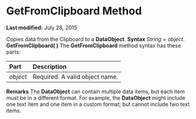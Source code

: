 
# GetFromClipboard Method

 **Last modified:** July 28, 2015


Copies data from the Clipboard to a  **DataObject**.
 **Syntax**
 _String = object_. **GetFromClipboard( )**
The  **GetFromClipboard** method syntax has these parts:


|**Part**|**Description**|
|:-----|:-----|
| _object_|Required. A valid object name.|
 **Remarks**
The  **DataObject** can contain multiple data items, but each item must be in a different format. For example, the **DataObject** might include one text item and one item in a custom format; but cannot include two text items.
